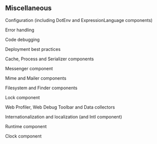 ## Miscellaneous

Configuration (including DotEnv and ExpressionLanguage components)

Error handling

Code debugging

Deployment best practices

Cache, Process and Serializer components

Messenger component

Mime and Mailer components

Filesystem and Finder components

Lock component

Web Profiler, Web Debug Toolbar and Data collectors

Internationalization and localization (and Intl component)

Runtime component

Clock component